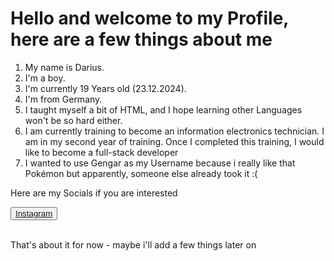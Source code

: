 <h1> Hello and welcome to my Profile, here are a few things about me</h1>
<ol>
  <li>My name is Darius.</li>
  <li>I'm a boy.</li>
  <li>I'm currently 19 Years old (23.12.2024).</li>
  <li>I'm from Germany.</li>
  <li>I taught myself a bit of HTML, and I hope learning other Languages won't be so hard either.</li>
  <li>I am currently training to become an information electronics technician. I am in my second year of training. Once I completed this training, I would like to become a full-stack developer</li>
  <li>I wanted to use Gengar as my Username because i really like that Pokémon but apparently, someone else already took it :(</li>
</ol>
Here are my Socials if you are interested
<P>
  <button><a href="https://www.instagram.com/gnls_gengar/">Instagram</a></button>
</P>
<br>That's about it for now - maybe i'll add a few things later on
<!-- Nein werde ich wahrscheinlich nicht lol -->
